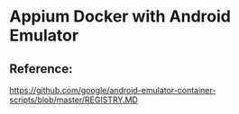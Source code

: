 # Appium Docker with Android Emulator
 
Reference:
---------------
https://github.com/google/android-emulator-container-scripts/blob/master/REGISTRY.MD
